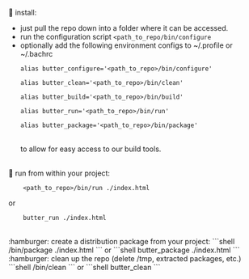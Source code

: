 :hamburger: install:
  * just pull the repo down into a folder where it can be accessed.
  * run the configuration script ```<path_to_repo/bin/configure```
  * optionally add the following environment configs to ~/.profile or ~/.bachrc<br/>
	```shell    
    alias butter_configure='<path_to_repo>/bin/configure'

    alias butter_clean='<path_to_repo>/bin/clean'

    alias butter_build='<path_to_repo>/bin/build'

    alias butter_run='<path_to_repo>/bin/run'

    alias butter_package='<path_to_repo>/bin/package'
	```
    <br/>to allow for easy access to our build tools.
<br/><br/>

:hamburger: run from within your project:
```shell
    <path_to_repo>/bin/run ./index.html
```
or
```shell
    butter_run ./index.html
```
<br/>
:hamburger: create a distribution package from your project:
```shell
   <path_to_repo>/bin/package ./index.html
```
or
```shell
   butter_package ./index.html
```
<br/>
:hamburger: clean up the repo (delete /tmp, extracted packages, etc.) 
```shell
   <path_to_repo>/bin/clean
```
or
```shell
   butter_clean
```
<br/><br/>

